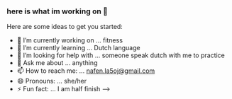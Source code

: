 ### here is what im working on 👋



Here are some ideas to get you started:

- 🔭 I’m currently working on ... fitness 
- 🌱 I’m currently learning ... Dutch language
- 🤔 I’m looking for help with ... someone speak dutch with me to practice
- 💬 Ask me about ... anything
- 📫 How to reach me: ... nafen.la5oj@gmail.com
- 😄 Pronouns: ... she/her
- ⚡ Fun fact: ... I am half finish
-->

